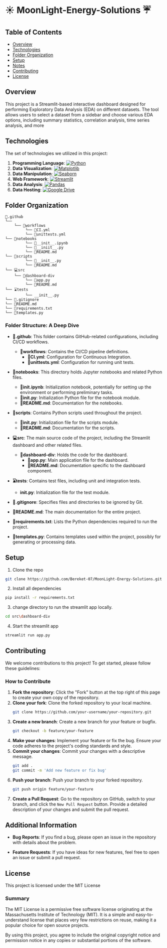 # ☀️ MoonLight-Energy-Solutions ☔

## Table of Contents

- [Overview](#overview)
- [Technologies](#technologies)
- [Folder Organization](#folder-organization)
- [Setup](#setup)
- [Notes](#notes)
- [Contributing](#contributing)
- [License](#license)

## Overview

This project is a Streamlit-based interactive dashboard designed for performing Exploratory Data Analysis (EDA) on different datasets. The tool allows users to select a dataset from a sidebar and choose various EDA options, including summary statistics, correlation analysis, time series analysis, and more

## Technologies


The set of technologies we utilized in this project:

1. **Programming Language**: [![Python](https://img.shields.io/badge/Python-3776AB?style=flat&logo=python&logoColor=white)](https://www.python.org/)
2. **Data Visualization**: [![Matplotlib](https://img.shields.io/badge/Matplotlib-11557C?style=flat&logo=matplotlib&logoColor=white)](https://matplotlib.org/)
3. **Data Manipulation**: [![Seaborn](https://img.shields.io/badge/Seaborn-3776AB?style=flat&logo=seaborn&logoColor=white)](https://seaborn.pydata.org/)
4. **Web Framework**: [![Streamlit](https://img.shields.io/badge/Streamlit-FF4B4B?style=flat&logo=streamlit&logoColor=white)](https://streamlit.io/)
5. **Data Analysis**: [![Pandas](https://img.shields.io/badge/Pandas-130654?style=flat&logo=pandas&logoColor=white)](https://pandas.pydata.org/)
6. **Data Hosting**: [![Google Drive](https://img.shields.io/badge/Google%20Drive-4285F4?style=flat&logo=googledrive&logoColor=white)](https://www.google.com/drive/)

## Folder Organization

```
📁.github
└──
    └── 📁workflows
         └── 📃CI.yml
         └── 📃unittests.yml
└── 📁notebooks
         └── 📓__init__.ipynb
         └── 📃__iniit__.py
         └── 📰README.md
└── 📁scripts
         └── 📃__init__.py
         └── 📰README.md
└── 💻src
    └── 📁dashboard-div
         └── 📝app.py
         └── 📝README.md
└── ⌛tests
         └── __init__.py
└── 📜.gitignore
└── 📰README.md
└── 🔋requirements.txt
└── 📇templates.py

```

### Folder Structure: A Deep Dive

- **📁.github**: This folder contains GitHub-related configurations, including CI/CD workflows.

  - **📁workflows**: Contains the CI/CD pipeline definitions.
    - **📃CI.yml**: Configuration for Continuous Integration.
    - **📃unittests.yml**: Configuration for running unit tests.

- **📁notebooks**: This directory holds Jupyter notebooks and related Python files.

  - **📓**init**.ipynb**: Initialization notebook, potentially for setting up the environment or performing preliminary tasks.
  - **📃**init**.py**: Initialization Python file for the notebook module.
  - **📰README.md**: Documentation for the notebooks.

- **📁scripts**: Contains Python scripts used throughout the project.

  - **📃**init**.py**: Initialization file for the scripts module.
  - **📰README.md**: Documentation for the scripts.

- **💻src**: The main source code of the project, including the Streamlit dashboard and other related files.

  - **📁dashboard-div**: Holds the code for the dashboard.
    - **📝app.py**: Main application file for the dashboard.
    - **📝README.md**: Documentation specific to the dashboard component.

- **⌛tests**: Contains test files, including unit and integration tests.

  - ****init**.py**: Initialization file for the test module.

- **📜.gitignore**: Specifies files and directories to be ignored by Git.

- **📰README.md**: The main documentation for the entire project.

- **🔋requirements.txt**: Lists the Python dependencies required to run the project.

- **📇templates.py**: Contains templates used within the project, possibly for generating or processing data.

## Setup

1. Clone the repo

```bash
git clone https://github.com/Bereket-07/MoonLight-Energy-Solutions.git
```

2. Install all dependencies

```bash
pip install -r requirements.txt
```

3. change directory to run the streamlit app locally.

```bash
cd src\dashboard-div
```

4. Start the streamlit app

```bash
streamlit run app.py
```

## Contributing

We welcome contributions to this project! To get started, please follow these guidelines:

### How to Contribute

1. **Fork the repository**: Click the "Fork" button at the top right of this page to create your own copy of the repository.
2. **Clone your fork**: Clone the forked repository to your local machine.
   ```bash
   git clone https://github.com/your-username/your-repository.git
   ```
3. **Create a new branch**: Create a new branch for your feature or bugfix.
   ```bash
   git checkout -b feature/your-feature
   ```
4. **Make your changes**: Implement your feature or fix the bug. Ensure your code adheres to the project's coding standards and style.
5. **Commit your changes**: Commit your changes with a descriptive message.
   ```bash
   git add .
   git commit -m 'Add new feature or fix bug'
   ```
6. **Push your branch**: Push your branch to your forked repository.
   ```bash
   git push origin feature/your-feature
   ```
7. **Create a Pull Request**: Go to the repository on GitHub, switch to your branch, and click the `New Pull Request` button. Provide a detailed description of your changes and submit the pull request.

## Additional Information

- **Bug Reports**: If you find a bug, please open an issue in the repository with details about the problem.

- **Feature Requests**: If you have ideas for new features, feel free to open an issue or submit a pull request.

## License

This project is licensed under the MIT License

### Summary

The MIT License is a permissive free software license originating at the Massachusetts Institute of Technology (MIT). It is a simple and easy-to-understand license that places very few restrictions on reuse, making it a popular choice for open source projects.

By using this project, you agree to include the original copyright notice and permission notice in any copies or substantial portions of the software.
